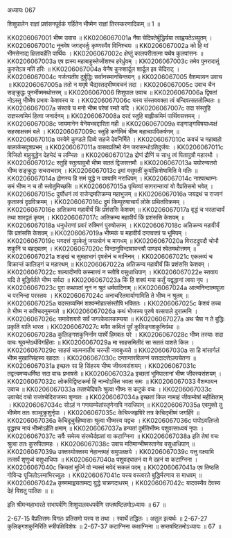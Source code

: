 अध्यायः 067

शिशुपालेन राज्ञां प्रशंसनपूर्वकं गर्हितेन भीष्मेण राज्ञां तिरस्करणादिकम् ॥ 1 ॥

KK0206067001	भीष्म उवाच ॥
KK0206067001a	नैषा चेदिपतेर्बुद्धिर्यया त्वाह्वयतेऽच्युतम् ।
KK0206067001c	नूनमेष जगद्भर्तुः कृष्णस्यैव विनिश्चयः ॥
KK0206067002a	को हि मां भीमसेनाद्य क्षितावर्हति पार्थिवः ।
KK0206067002c	क्षेप्तुं कालपरीतात्मा यथैष कुलपांसनः ॥
KK0206067003a	एष ह्यस्य महाबाहुस्तेजोंशश्च हरेर्ध्रुवम् ।
KK0206067003c	तमेव पुनरादातुं कुरुतेऽत्र मतिं हरिः ॥
KK0206067004a	येनैष कुरुशार्दूल शार्दूल इव चेदिराट् ।
KK0206067004c	गर्जत्यतीव दुर्बुद्धिः सर्वानस्मानचिन्तयन् ॥
KK0206067005	वैशम्पायन उवाच ॥
KK0206067005a	ततो न ममृषे चैद्यस्तद्भीष्मवचनं तदा ।
KK0206067005c	उवाच चैन सङ्क्रुद्धः पुनर्भीष्ममथोत्तरम् ॥
KK0206067006	शिशुपाल उवाच ॥
KK0206067006a	द्विषतां नोऽस्तु भीष्मैष प्रभावः केशवस्य यः ।
KK0206067006c	यस्य संस्तववक्ता त्वं बन्दिवत्सततोत्थितः ॥
KK0206067007a	संस्तवे च मनो भीष्म परेषां रमते यदि ।
KK0206067007c	तदा संस्तुहि राज्ञस्त्वमिमं हित्वा जनार्दनम् ॥
KK0206067008a	दरदं स्तुहि बाह्लीकमिमं पार्थिवसत्तमम् ।
KK0206067008c	जायमानेन येनेयभवद्दारिता मही ॥
KK0206067009a	वङ्गाङ्गविषयाध्यक्षं सहस्राक्षसमं बले ।
KK0206067009c	स्तुहि कर्णमिमं भीष्म महाचापविकर्षणम् ॥
KK0206067010a	यस्येमे कुण्डले दिव्ये सहजे देवनिर्मिते ।
KK0206067010c	कवचं च महाबाहो बालार्कसदृशप्रभम् ॥
KK0206067011a	वासवप्रतिमो येन जरासन्धोऽतिदुर्जयः ।
KK0206067011c	विजितो बाहुयुद्धेन देहभेदं च लम्भितः ॥
KK0206067012a	द्रोणं द्रौणिं च साधु त्वं पितापुत्रौ महारथौ ।
KK0206067012c	स्तुहि स्तुत्यावुभौ भीष्म सततं द्विजसत्तमौ ॥
KK0206067013a	ययोरन्यतरो भीष्म सङ्क्रुद्धः सचराचराम् ।
KK0206067013c	इमां वसुमतीं कुर्यान्निःशेषामिति मे मतिः ॥
KK0206067014a	द्रोणस्य हि समं युद्धे न पश्यामि नराधिपम् ।
KK0206067014c	नाश्वत्थाम्नः समं भीष्म न च तौ स्तोतुमिच्छसि ॥
KK0206067015a	पृथिव्यां सागरान्तायां यो वैप्रतिसमो भवेत् ।
KK0206067015c	दुर्योधनं त्वं राजेन्द्रमतिक्रम्य महाभुजम् ॥
KK0206067016a	जयद्रथं च राजानं कृतास्त्रं दृढविक्रमम् ।
KK0206067016c	द्रुमं किम्पुरुषाचार्यं लोके प्रथितविक्रमम् ।
KK0206067016e	अतिक्रम्य महावीर्यं किं प्रशंससि केशवम् ॥
KK0206067017a	वृद्धं च भरताचार्यं तथा शारद्वतं कृपम् ।
KK0206067017c	अतिक्रम्य महावीर्यं किं प्रशंससि केशवम् ॥
KK0206067018a	धनुर्धराणां प्रवरं रुक्मिणं पुरुषोत्तमम् ।
KK0206067018c	अतिक्रम्य महावीर्यं किं प्रशंससि केशवम् ॥
KK0206067019a	भीष्मकं च महावीर्यं दन्तवक्त्रं च भूमिपम् ।
KK0206067019c	भगदत्तं यूपकेतुं जयत्सेनं च मागधम् ॥
KK0206067020a	विराटद्रुपदौ चोभौ शकुनिं च बहद्बलम् ।
KK0206067020c	विन्दानुविन्दावावन्त्यौ पाण्ड्यं श्वेतमथोत्तमम् ॥
KK0206067021a	शङ्खं च सुमहाभागं वृषसेनं च मानिनम् ।
KK0206067021c	एकलव्यं च विक्रान्तं कालिङ्गं च महारथम् ॥
KK0206067022a	अतिक्रम्य महावीर्यं किं प्रशंससि केशवम् ।
KK0206067022c	शल्यादीनपि कस्मात्त्वं न स्तौषि वसुधाधिपान् ।
KK0206067022e	स्तवाय यदि ते बुद्धिर्वर्तते भीष्म सर्वदा ॥
KK0206067023a	किं हि शक्यं मया कर्तुं यद्वृद्धानां त्वया नृप ।
KK0206067023c	पुरा कथयतां नूनं न श्रुतं धर्मवादिनाम् ॥
KK0206067024a	आत्मनिन्दात्मपूजा च परनिन्दा परस्तवः ।
KK0206067024c	अनाचरितमार्याणामिति ते भीष्म न श्रुतम् ॥
KK0206067025a	यदस्तव्यमिमं शश्वन्मोहात्संस्तौषि भक्तितः ।
KK0206067025c	केशवं तच्च ते भीष्म न कश्चिदनुमन्यते ॥
KK0206067026a	कथं भोजस्य पुरुषे वत्सपाले दुरात्मनि ।
KK0206067026c	समावेशयसे सर्वं जगत्केवलकाम्यया ॥
KK0206067027a	अथ चैषा न ते बुद्धिः प्रकृतिं याति भारत ।
KK0206067027c	मयैव कथितं पूर्वं कुलिङ्गशकुनिर्यथा ॥
KK0206067028a	कुलिङ्गशकुनिर्नाम पार्श्वे हिमवतः परे ।
KK0206067028c	भीष्म तस्याः सदा वाचः श्रूयन्तेऽर्थविगर्हिताः ॥
KK0206067029a	मा साहसमितीदं सा सततं वाशते किल ।
KK0206067029c	साहसं चात्मनातीव चरन्ती नावबुध्यते ॥
KK0206067030a	सा हि मांसार्गलं भीष्म मुखात्सिंहस्य खादतः ।
KK0206067030c	दन्तान्तरविलग्नं यत्तदादत्तेऽल्पचेतना ॥
KK0206067031a	इच्छतः सा हि सिंहस्य भीष्म जीवत्यसंशयम् ।
KK0206067031c	तद्वत्त्वमप्यधर्मिष्ठ सदा वाचः प्रभाषसे ॥
KK0206067032a	इच्छतां भूमिपालानां भीष्म जीवस्यसंशयम् ।
KK0206067032c	लोकविद्विष्टकर्मा हि नान्योऽस्ति भवता समः ॥
KK0206067033	वैशम्पायन उवाच ॥
KK0206067033a	ततश्चेदिपतेः श्रुत्वा भीष्मः स कटुकं वचः ।
KK0206067033c	उवाचेदं वचो राजंश्चेदिराजस्य शृण्वतः ॥
KK0206067034a	इच्छतां किल नामाहं जीवाम्येषां महीक्षिताम् ।
KK0206067034c	सोऽहं न गणयाम्येतांस्तृणेनापि नराधिपान् ॥
KK0206067035a	एवमुक्ते तु भीष्मेण ततः सञ्चुक्रुशुर्नृपाः ।
KK0206067035c	केचिज्जहृषिरे तत्र केचिद्भीष्मं जगर्हिरे ॥
KK0206067036a	केचिदूचुर्महेष्वासाः श्रुत्वा भीष्मस्य यद्वचः ।
KK0206067036c	पापोऽवलिप्तो वृद्धश्च नायं भीष्मोऽर्हति क्षमाम् ॥
KK0206067037a	हन्यतां दुर्मतिर्भीष्मः पशुवत्साध्वयं नृपाः ।
KK0206067037c	सर्वैः समेत्य संरब्धैर्दह्यतां वा कटाग्निना ॥
KK0206067038a	इति तेषां वचः श्रुत्वा ततः कुरुपितामहः ।
KK0206067038c	उवाच मतिमान्भीष्मस्तानेव वसुधाधिपान् ॥
KK0206067039a	उक्तस्योक्तस्य नेहान्तमहं समुपलक्षये ।
KK0206067039c	यत्तु वक्ष्यामि तत्सर्वं शृणुध्वं वसुधाधिपाः ॥
KK0206067040a	पशुवद्घातनं वा मे दहनं वा कटाग्निना ।
KK0206067040c	क्रियतां मूर्ध्नि वो न्यस्तं मयेदं सकलं पदम् ॥
KK0206067041a	एष तिष्ठति गोविन्दः पूजितोऽस्माभिरच्युतः ।
KK0206067041c	यस्य वस्त्वरते बुद्धिर्मरणाय स माधवम् ॥
KK0206067042a	कृष्णमाह्वयतामद्य युद्धे चक्रगदाधरम् ।
KK0206067042c	यादवस्यैव देवस्य देहं विशतु पातितः ॥ ॥

इति श्रीमन्महाभारते सभापर्वणि शिशुपालवधपर्वणि सप्तषष्टितमोऽध्यायः ॥ 67 ॥

2-67-15 वैप्रतिसमः विगतः प्रतिसमो यस्य स तथा । स्वार्थे तद्धितः । अतुल इत्यर्थः ॥ 2-67-27 कुलिङ्गशकुनिरिति स्त्रीपक्षिविशेषः ॥ 2-67-37 कटाग्निना कक्षाग्निना ॥ सप्तषष्टितमोऽध्यायः ॥ 67 ॥
